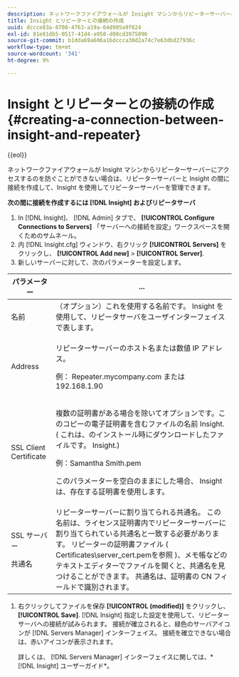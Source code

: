 ```yaml
---
description: ネットワークファイアウォールが Insight マシンからリピーターサーバーにアクセスするのを防ぐことができない場合は、リピーターサーバーと Insight の間に接続を作成して、Insight を使用してリピーターサーバーを管理できます。
title: Insight とリピーターとの接続の作成
uuid: dccce83a-8708-4763-a19a-64d905a9f624
exl-id: 81e81db5-0517-41d4-a958-d08cd3975096
source-git-commit: b1dda69a606a16dccca30d2a74c7e63dbd27936c
workflow-type: tm+mt
source-wordcount: '341'
ht-degree: 9%

---
```


# Insight とリピーターとの接続の作成{#creating-a-connection-between-insight-and-repeater}

{{eol}}

ネットワークファイアウォールが Insight マシンからリピーターサーバーにアクセスするのを防ぐことができない場合は、リピーターサーバーと Insight の間に接続を作成して、Insight を使用してリピーターサーバーを管理できます。

**次の間に接続を作成するには [!DNL Insight] およびリピータサーバ**

1. In [!DNL Insight]、 [!DNL Admin] タブで、 **[!UICONTROL Configure Connections to Servers]** 「サーバーへの接続を設定」ワークスペースを開くためのサムネール。
1. 内 [!DNL Insight.cfg] ウィンドウ、右クリック **[!UICONTROL Servers]** をクリックし、 **[!UICONTROL Add new]** > **[!UICONTROL Server]**.
1. 新しいサーバーに対して、次のパラメーターを設定します。

<table id="table_DD79587255134B5A888A0F57CF10E5B0"> 
 <thead> 
  <tr> 
   <th colname="col1" class="entry"> パラメーター </th> 
   <th colname="col2" class="entry"> ... </th> 
  </tr> 
 </thead>
 <tbody> 
  <tr> 
   <td colname="col1"> 名前 </td> 
   <td colname="col2">（オプション）これを使用する名前です。 <span class="keyword"> Insight</span> を使用して、リピータサーバをユーザインターフェイスで表します。 </td> 
  </tr> 
  <tr> 
   <td colname="col1"> Address </td> 
   <td colname="col2"> <p>リピーターサーバーのホスト名または数値 IP アドレス。 </p> <p>例： <span class="filepath"> Repeater.mycompany.com</span> または 192.168.1.90 </p> </td> 
  </tr> 
  <tr> 
   <td colname="col1"> SSL Client Certificate </td> 
   <td colname="col2"> <p>複数の証明書がある場合を除いてオプションです。このコピーの電子証明書を含むファイルの名前 <span class="keyword"> Insight</span>. ( これは、のインストール時にダウンロードしたファイルです。 <span class="keyword"> Insight</span>.) </p> <p>例：<span class="filepath">Samantha Smith.pem</span></p> <p>このパラメーターを空白のままにした場合、 <span class="keyword"> Insight</span> は、存在する証明書を使用します。 </p> </td> 
  </tr> 
  <tr> 
   <td colname="col1"> <p>SSL サーバー </p> <p>共通名 </p> </td> 
   <td colname="col2">リピーターサーバーに割り当てられる共通名。 この名前は、ライセンス証明書内でリピーターサーバーに割り当てられている共通名と一致する必要があります。 リピーターの証明書ファイル (<span class="filepath"> Certificates\server_cert.pem</span>を参照 )、メモ帳などのテキストエディターでファイルを開くと、共通名を見つけることができます。 共通名は、証明書の CN フィールドで識別されます。 </td> 
  </tr> 
 </tbody> 
</table>

1. 右クリックしてファイルを保存 **[!UICONTROL (modified)]** をクリックし、 **[!UICONTROL Save]**. [!DNL Insight] 指定した設定を使用して、リピーターサーバへの接続が試みられます。 接続が確立されると、緑色のサーバアイコンが [!DNL Servers Manager] インターフェイス。 接続を確立できない場合は、赤いアイコンが表示されます。

   詳しくは、 [!DNL Servers Manager] インターフェイスに関しては、* [!DNL Insight] ユーザーガイド*。
